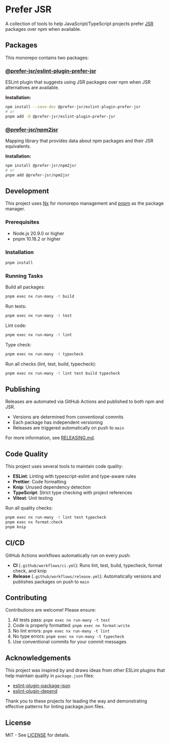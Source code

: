 # Prefer JSR

A collection of tools to help JavaScript/TypeScript projects prefer [JSR](https://jsr.io/) packages over npm when available.

## Packages

This monorepo contains two packages:

### [@prefer-jsr/eslint-plugin-prefer-jsr](./packages/eslint-plugin)

ESLint plugin that suggests using JSR packages over npm when JSR alternatives are available.

**Installation:**

```sh
npm install --save-dev @prefer-jsr/eslint-plugin-prefer-jsr
# or
pnpm add -D @prefer-jsr/eslint-plugin-prefer-jsr
```

### [@prefer-jsr/npm2jsr](./packages/npm2jsr)

Mapping library that provides data about npm packages and their JSR equivalents.

**Installation:**

```sh
npm install @prefer-jsr/npm2jsr
# or
pnpm add @prefer-jsr/npm2jsr
```

## Development

This project uses [Nx](https://nx.dev) for monorepo management and [pnpm](https://pnpm.io) as the package manager.

### Prerequisites

- Node.js 20.9.0 or higher
- pnpm 10.18.2 or higher

### Installation

```sh
pnpm install
```

### Running Tasks

Build all packages:

```sh
pnpm exec nx run-many -t build
```

Run tests:

```sh
pnpm exec nx run-many -t test
```

Lint code:

```sh
pnpm exec nx run-many -t lint
```

Type check:

```sh
pnpm exec nx run-many -t typecheck
```

Run all checks (lint, test, build, typecheck):

```sh
pnpm exec nx run-many -t lint test build typecheck
```

## Publishing

Releases are automated via GitHub Actions and published to both npm and JSR.

- Versions are determined from conventional commits
- Each package has independent versioning
- Releases are triggered automatically on push to `main`

For more information, see [RELEASING.md](./RELEASING.md).

## Code Quality

This project uses several tools to maintain code quality:

- **ESLint**: Linting with typescript-eslint and type-aware rules
- **Prettier**: Code formatting
- **Knip**: Unused dependency detection
- **TypeScript**: Strict type checking with project references
- **Vitest**: Unit testing

Run all quality checks:

```sh
pnpm exec nx run-many -t lint test typecheck
pnpm exec nx format:check
pnpm knip
```

## CI/CD

GitHub Actions workflows automatically run on every push:

- **CI** (`.github/workflows/ci.yml`): Runs lint, test, build, typecheck, format check, and knip
- **Release** (`.github/workflows/release.yml`): Automatically versions and publishes packages on push to `main`

## Contributing

Contributions are welcome! Please ensure:

1. All tests pass: `pnpm exec nx run-many -t test`
2. Code is properly formatted: `pnpm exec nx format:write`
3. No lint errors: `pnpm exec nx run-many -t lint`
4. No type errors: `pnpm exec nx run-many -t typecheck`
5. Use conventional commits for your commit messages

## Acknowledgements

This project was inspired by and draws ideas from other ESLint plugins that help maintain quality in `package.json` files:

- [eslint-plugin-package-json](https://github.com/JoshuaKGoldberg/eslint-plugin-package-json)
- [eslint-plugin-depend](https://github.com/es-tooling/eslint-plugin-depend)

Thank you to these projects for leading the way and demonstrating effective patterns for linting package.json files.

## License

MIT - See [LICENSE](./LICENSE) for details.
